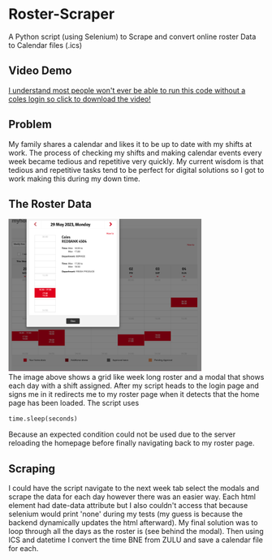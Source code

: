 # Roster-Scraper
A Python script (using Selenium) to Scrape and convert online roster Data to Calendar files (.ics)

## Video Demo
[I understand most people won't ever be able to run this code without a coles login so click to download the video!](https://github.com/James-Nunn/Roster-Scraper/blob/3be6c42a1749ccae16798a1064b8f8ca34c47324/Roster%20Scraper.mp4)

## Problem
My family shares a calendar and likes it to be up to date with my shifts at work. The process of checking my shifts and making calendar events every week became tedious and repetitive very quickly. My current wisdom is that tedious and repetitive tasks tend to be perfect for digital solutions so I got to work making this during my down time. 

## The Roster Data 
<img src="https://github.com/James-Nunn/Roster-Scraper/blob/main/Screenshot%202023-05-31%20at%209.05.39%20am.png?raw=true" height="300px">
<br>
The image above shows a grid like week long roster and a modal that shows each day with a shift assigned. 
After my script heads to the login page and signs me in it redirects me to my roster page when it detects that the home page has been loaded. The script uses 

```python
time.sleep(seconds)
```

Because an expected condition could not be used due to the server reloading the homepage before finally navigating back to my roster page. 

## Scraping
I could have the script navigate to the next week tab select the modals and scrape the data for each day however there was an easier way. Each html element had date-data attribute but I also couldn't access that because selenium would print 'none' during my tests (my guess is because the backend dynamically updates the html afterward). My final solution was to loop through all the days as the roster is (see behind the modal). Then using ICS and datetime I convert the time BNE from ZULU and save a calendar file for each. 
